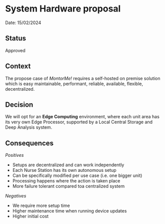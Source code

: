 # System Hardware proposal

Date: 15/02/2024

## Status

Approved

## Context

The propose case of *MontorMe!* requires a self-hosted on premise solution which is easy maintainable, performant, reliable, available, flexible, decentralized.

## Decision

We will opt for an **Edge Computing** environment, where each unit area has its very own Edge Processor, supported by a Local Central Storage and Deep Analysis system.

## Consequences

*Positives*

- Setups are decentralized and can work independently
- Each Nurse Station has its own autonomous setup
- Can be specifically modified per use case (i.e. one bigger unit)
- Processing happens where the action is taken place
- More failure tolerant compared toa centralized system

*Negatives*

- We require more setup  time
- Higher maintenance time when running device updates
- Higher initial cost

